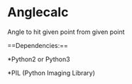 # Anglecalc
Angle to hit given point from given point



==Dependencies:==

*Python2 or Python3

*PIL (Python Imaging Library)
